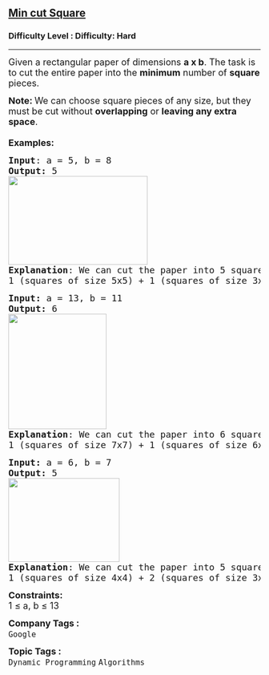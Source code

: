 <h2><a href="https://www.geeksforgeeks.org/problems/min-cut-square3303/1?page=1&difficulty=Hard&status=unsolved&sortBy=submissions">Min cut Square</a></h2><h3>Difficulty Level : Difficulty: Hard</h3><hr><div class="problems_problem_content__Xm_eO"><p><span style="font-size: 18px;">Given a rectangular paper of dimensions <strong>a x b</strong>. The task is to cut the entire paper into the <strong>minimum</strong> number of <strong>square</strong> pieces. </span></p>
<p><span style="font-size: 18px;"><strong>Note: </strong>We can choose square pieces of any size, but they must be cut without <strong>overlapping</strong> or <strong>leaving any extra space</strong>.<br><br></span><strong style="font-size: 18px;">Examples:</strong></p>
<pre><span style="font-size: 18px;"><strong>Input</strong>: a = 5, b = 8
<strong>Output:</strong> 5<br><img src="https://media.geeksforgeeks.org/img-practice/prod/addEditProblem/895475/Web/Other/blobid0_1747373701.jpg" width="278" height="177"><br><strong>Explanation</strong>: We can cut the paper into 5 squares:</span>
<span style="font-size: 18px;"><span style="font-size: 18px;">1 (squares of size 5x5) + 1 (squares of size 3x3) + 1 (squares of size 2x2) + 2 (squares of size 1x1)</span></span></pre>
<pre><span style="font-size: 18px;"><strong>Input: </strong>a = 13, b = 11
<strong>Output: </strong>6<br><img src="https://media.geeksforgeeks.org/img-practice/prod/addEditProblem/895475/Web/Other/blobid1_1747373743.jpg" width="196" height="230"><br><strong>Explanation</strong>: We can cut the paper into 6 squares:
</span><span style="font-size: 18px;"><span style="font-size: 18px;">1 (squares of size 7x7) + 1 (squares of size 6x6) + 1 (squares of size 5x5) + 2 (squares of size 4x4) + 1 (squares of size 1x1)</span></span></pre>
<pre><span style="font-size: 18px;"><strong>Input: </strong>a = 6, b = 7<br></span><span style="font-size: 18px;"><strong>Output: </strong>5<br><img src="https://media.geeksforgeeks.org/img-practice/prod/addEditProblem/895475/Web/Other/blobid2_1747373822.jpg" width="222" height="167"><br><strong>Explanation</strong>: We can cut the paper into 5 squares:
</span><span style="font-size: 18px;">1 (squares of size 4x4) + 2 (squares of size 3x3) + 2 (squares of size 2x2)</span></pre>
<p><span style="font-size: 18px;"><strong>Constraints:</strong><br>1 ≤ a, b ≤ 13</span></p></div><p><span style=font-size:18px><strong>Company Tags : </strong><br><code>Google</code>&nbsp;<br><p><span style=font-size:18px><strong>Topic Tags : </strong><br><code>Dynamic Programming</code>&nbsp;<code>Algorithms</code>&nbsp;